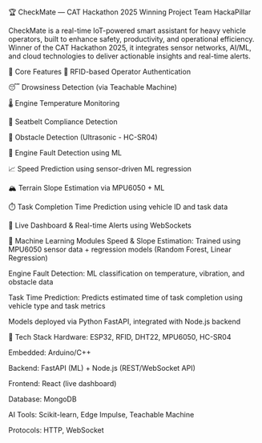 🏆 CheckMate — CAT Hackathon 2025 Winning Project
Team HackaPillar

CheckMate is a real-time IoT-powered smart assistant for heavy vehicle operators, built to enhance safety, productivity, and operational efficiency. Winner of the CAT Hackathon 2025, it integrates sensor networks, AI/ML, and cloud technologies to deliver actionable insights and real-time alerts.

🚀 Core Features
🔐 RFID-based Operator Authentication

😴 Drowsiness Detection (via Teachable Machine)

🌡️ Engine Temperature Monitoring

🎯 Seatbelt Compliance Detection

🚧 Obstacle Detection (Ultrasonic - HC-SR04)

🧠 Engine Fault Detection using ML

📈 Speed Prediction using sensor-driven ML regression

🏔️ Terrain Slope Estimation via MPU6050 + ML

⏱️ Task Completion Time Prediction using vehicle ID and task data

📡 Live Dashboard & Real-time Alerts using WebSockets

🧠 Machine Learning Modules
Speed & Slope Estimation:
Trained using MPU6050 sensor data + regression models (Random Forest, Linear Regression)

Engine Fault Detection:
ML classification on temperature, vibration, and obstacle data

Task Time Prediction:
Predicts estimated time of task completion using vehicle type and task metrics

Models deployed via Python FastAPI, integrated with Node.js backend

🧰 Tech Stack
Hardware: ESP32, RFID, DHT22, MPU6050, HC-SR04

Embedded: Arduino/C++

Backend: FastAPI (ML) + Node.js (REST/WebSocket API)

Frontend: React (live dashboard)

Database: MongoDB

AI Tools: Scikit-learn, Edge Impulse, Teachable Machine

Protocols: HTTP, WebSocket

